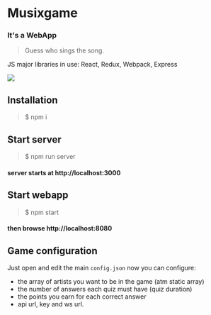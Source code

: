 # Musixgame
### It's a WebApp

> Guess who sings the song.

JS major libraries in use:
React, Redux, Webpack, Express

![](https://i.imgur.com/MJtBirg.png)

## Installation

> $ npm i

## Start server

> $ npm run server

#### server starts at http://localhost:3000


## Start webapp

> $ npm start


#### then browse http://localhost:8080

## Game configuration

Just open and edit the main `config.json` now you can configure:
- the array of artists you want to be in the game (atm static array)
- the number of answers each quiz must have (quiz duration)
- the points you earn for each correct answer
- api url, key and ws url.
